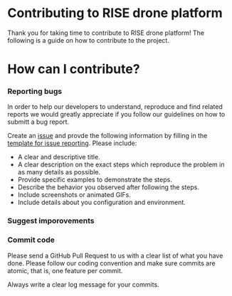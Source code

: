 # Contributing to RISE drone platform

Thank you for taking time to contribute to RISE drone platform! The following is a guide on how to contribute to the project. 

# How can I contribute?
  
### Reporting bugs
In order to help our developers to understand, reproduce and find related reports we would greatly appreciate if you follow our guidelines on how to submitt a bug report. 

Create an [issue](https://docs.github.com/en/issues/tracking-your-work-with-issues/about-issues) and provde the following information by filling in the [template for issue reporting](). Please include: 
- A clear and descriptive title.
- A clear description on the exact steps which reproduce the problem in as many details as possible.
- Provide specific examples to demonstrate the steps.
- Describe the behavior you observed after following the steps.
- Include screenshots or animated GIFs. 
- Include details about you configuration and environment. 

### Suggest imporovements 
  
### Commit code
Please send a GitHub Pull Request to us with a clear list of what you have done. Please follow our coding convention and make sure commits are atomic, that is, one feature per commit. 

Always write a clear log message for your commits.
  
